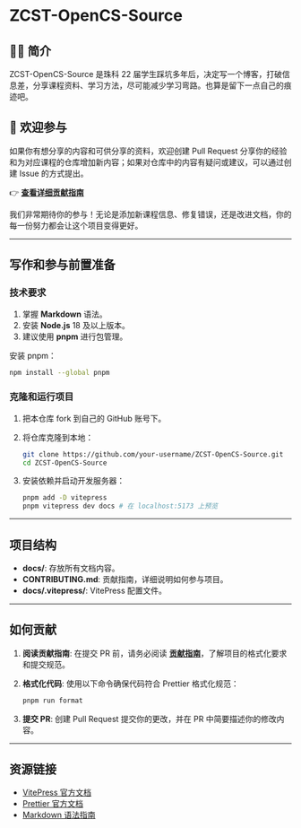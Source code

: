 # ZCST-OpenCS-Source

## 👨‍💻 简介

ZCST-OpenCS-Source 是珠科 22 届学生踩坑多年后，决定写一个博客，打破信息差，分享课程资料、学习方法，尽可能减少学习弯路。也算是留下一点自己的痕迹吧。

## 📖 欢迎参与

如果你有想分享的内容和可供分享的资料，欢迎创建 Pull Request 分享你的经验和为对应课程的仓库增加新内容；如果对仓库中的内容有疑问或建议，可以通过创建 Issue 的方式提出。

👉 **[查看详细贡献指南](CONTRIBUTING.md)**

我们非常期待你的参与！无论是添加新课程信息、修复错误，还是改进文档，你的每一份努力都会让这个项目变得更好。

---

## 写作和参与前置准备

### 技术要求

1. 掌握 **Markdown** 语法。
2. 安装 **Node.js** 18 及以上版本。
3. 建议使用 **pnpm** 进行包管理。

安装 pnpm：

```bash
npm install --global pnpm
```

### 克隆和运行项目

1. 把本仓库 fork 到自己的 GitHub 账号下。
2. 将仓库克隆到本地：

   ```bash
   git clone https://github.com/your-username/ZCST-OpenCS-Source.git
   cd ZCST-OpenCS-Source
   ```

3. 安装依赖并启动开发服务器：

   ```bash
   pnpm add -D vitepress
   pnpm vitepress dev docs # 在 localhost:5173 上预览
   ```

---

## 项目结构

- **docs/**: 存放所有文档内容。
- **CONTRIBUTING.md**: 贡献指南，详细说明如何参与项目。
- **docs/.vitepress/**: VitePress 配置文件。

---

## 如何贡献

1. **阅读贡献指南**: 在提交 PR 前，请务必阅读 **[贡献指南](CONTRIBUTING.md)**，了解项目的格式化要求和提交规范。
2. **格式化代码**: 使用以下命令确保代码符合 Prettier 格式化规范：

   ```bash
   pnpm run format
   ```

3. **提交 PR**: 创建 Pull Request 提交你的更改，并在 PR 中简要描述你的修改内容。

---

## 资源链接

- [VitePress 官方文档](https://vitepress.dev/)
- [Prettier 官方文档](https://prettier.io/)
- [Markdown 语法指南](https://www.markdownguide.org/)
